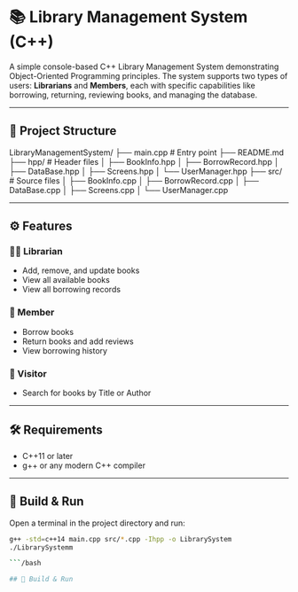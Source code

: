 # 📚 Library Management System (C++)

A simple console-based C++ Library Management System demonstrating Object-Oriented Programming principles. The system supports two types of users: **Librarians** and **Members**, each with specific capabilities like borrowing, returning, reviewing books, and managing the database.

---

## 📁 Project Structure

LibraryManagementSystem/
├── main.cpp # Entry point
├── README.md
├── hpp/ # Header files
│ ├── BookInfo.hpp
│ ├── BorrowRecord.hpp
│ ├── DataBase.hpp
│ ├── Screens.hpp
│ └── UserManager.hpp
├── src/ # Source files
│ ├── BookInfo.cpp
│ ├── BorrowRecord.cpp
│ ├── DataBase.cpp
│ ├── Screens.cpp
│ └── UserManager.cpp


---

## ⚙️ Features

### 👨‍💼 Librarian
- Add, remove, and update books
- View all available books
- View all borrowing records

### 👤 Member
- Borrow books
- Return books and add reviews
- View borrowing history

### 👤 Visitor
- Search for books by Title or Author

---

## 🛠 Requirements

- C++11 or later
- g++ or any modern C++ compiler

---

## 🚀 Build & Run

Open a terminal in the project directory and run:

```bash
g++ -std=c++14 main.cpp src/*.cpp -Ihpp -o LibrarySystem
./LibrarySystemm

```/bash

## 🚀 Build & Run

